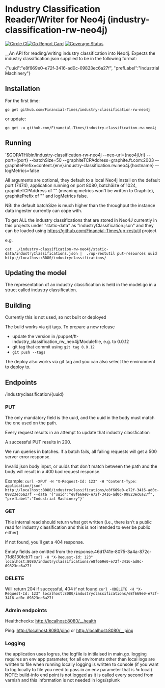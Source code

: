 # Industry Classification Reader/Writer for Neo4j (industry-classification-rw-neo4j)
[![Circle CI](https://circleci.com/gh/Financial-Times/industry-classifications-rw-neo4j.svg?style=shield)](https://circleci.com/gh/Financial-Times/industry-classifications-rw-neo4j)[![Go Report Card](https://goreportcard.com/badge/github.com/Financial-Times/industry-classifications-rw-neo4j)](https://goreportcard.com/report/github.com/Financial-Times/industry-classifications-rw-neo4j) [![Coverage Status](https://coveralls.io/repos/github/Financial-Times/industry-classifications-rw-neo4j/badge.svg)](https://coveralls.io/github/Financial-Times/industry-classifications-rw-neo4j)
 
__An API for reading/writing industry classification into Neo4j. Expects the industry classification json supplied to be in the following format:

{"uuid":"e8f669e0-e72f-3416-ad0c-09823ec6a27f", "prefLabel":"Industrial Machinery"}

## Installation

For the first time:

`go get github.com/Financial-Times/industry-classification-rw-neo4j`

or update:

`go get -u github.com/Financial-Times/industry-classification-rw-neo4j`

## Running

`$GOPATH/bin/industry-classification-rw-neo4j --neo-url={neo4jUrl} --port={port} --batchSize=50 --graphiteTCPAddress=graphite.ft.com:2003 --graphitePrefix=content.{env}.industry-classification.rw.neo4j.{hostname} --logMetrics=false

All arguments are optional, they default to a local Neo4j install on the default port (7474), application running on port 8080, batchSize of 1024, graphiteTCPAddress of "" (meaning metrics won't be written to Graphite), graphitePrefix of "" and logMetrics false.

NB: the default batchSize is much higher than the throughput the instance data ingester currently can cope with.

To get ALL the industry classifications that are stored in Neo4J currently in this projects under "static-data" as "IndustryClassification.json" and they can be loaded using https://github.com/Financial-Times/up-restutil project.

e.g.

```
cat ../industry-classification-rw-neo4j/static-data/industryClassifications.json |  ./up-restutil put-resources uuid http://localhost:8080/industryclassifications/
```

## Updating the model
The representation of an industry classification is held in the model.go in a struct called industry classification.

## Building
Currently this is not used, so not built or deployed

The build works via git tags. To prepare a new release
- update the version in /puppet/ft-industry_classification_rw_neo4j/Modulefile, e.g. to 0.0.12
- git tag that commit using `git tag 0.0.12`
- `git push --tags`

The deploy also works via git tag and you can also select the environment to deploy to.

## Endpoints
/industryclassification/{uuid}
### PUT
The only mandatory field is the uuid, and the uuid in the body must match the one used on the path.

Every request results in an attempt to update that industry classfication

A successful PUT results in 200.

We run queries in batches. If a batch fails, all failing requests will get a 500 server error response.

Invalid json body input, or uuids that don't match between the path and the body will result in a 400 bad request response.

Example:
`curl -XPUT -H "X-Request-Id: 123" -H "Content-Type: application/json" http://localhost:8080/industryclassifications/e8f669e0-e72f-3416-ad0c-09823ec6a27f --data '{"uuid":"e8f669e0-e72f-3416-ad0c-09823ec6a27f", "prefLabel":"Industrial Machinery"}'`

### GET
Thie internal read should return what got written (i.e., there isn't a public read for industry classification and this is not intended to ever be public either)

If not found, you'll get a 404 response.

Empty fields are omitted from the response.46d1741e-8075-3a4a-872c-71d8130fcb71
`curl -H "X-Request-Id: 123" localhost:8080/industryclassifications/e8f669e0-e72f-3416-ad0c-09823ec6a27f`

### DELETE
Will return 204 if successful, 404 if not found
`curl -XDELETE -H "X-Request-Id: 123" localhost:8080/industryclassifications/e8f669e0-e72f-3416-ad0c-09823ec6a27f`

### Admin endpoints
Healthchecks: [http://localhost:8080/__health](http://localhost:8080/__health)

Ping: [http://localhost:8080/ping](http://localhost:8080/ping) or [http://localhost:8080/__ping](http://localhost:8080/__ping)

### Logging
 the application uses logrus, the logfile is initilaised in main.go.
 logging requires an env app parameter, for all enviromets  other than local logs are written to file
 when running locally logging is written to console (if you want to log locally to file you need to pass in an env parameter that is != local)
 NOTE: build-info end point is not logged as it is called every second from varnish and this information is not needed in  logs/splunk
